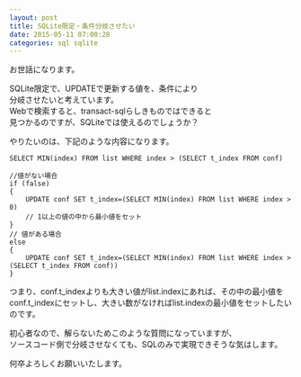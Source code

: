 ```yaml
---
layout: post
title: SQLite限定・条件分岐させたい
date: 2015-05-11 07:00:28
categories: sql sqlite
---
```

<!-- {% raw %} -->
<p>お世話になります。</p>

<p>SQLite限定で、UPDATEで更新する値を、条件により<br>
分岐させたいと考えています。<br>
Webで検索すると、transact-sqlらしきものではできると<br>
見つかるのですが、SQLiteでは使えるのでしょうか？</p>

<p>やりたいのは、下記のような内容になります。</p>

<pre><code>SELECT MIN(index) FROM list WHERE index &gt; (SELECT t_index FROM conf)

//値がない場合
if (false)
{
    UPDATE conf SET t_index=(SELECT MIN(index) FROM list WHERE index &gt; 0)
    // 1以上の値の中から最小値をセット
}
// 値がある場合
else
{
    UPDATE conf SET t_index=(SELECT MIN(index) FROM list WHERE index &gt; (SELECT t_index FROM conf))
}
</code></pre>

<p>つまり、conf.t_indexよりも大きい値がlist.indexにあれば、その中の最小値を<br>
conf.t_indexにセットし、大きい数がなければlist.indexの最小値をセットしたいのです。</p>

<p>初心者なので、解らないためこのような質問になっていますが、<br>
ソースコード側で分岐させなくても、SQLのみで実現できそうな気はします。</p>

<p>何卒よろしくお願いいたします。</p>
<!-- {% endraw %} -->
